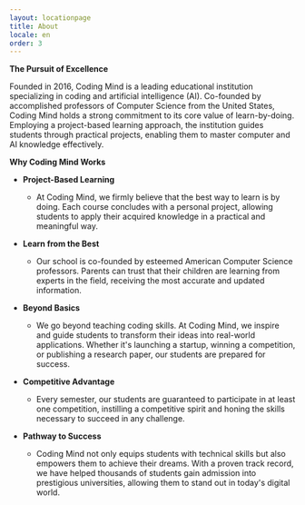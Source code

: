 ```yaml
---
layout: locationpage
title: About
locale: en
order: 3
---
```


**The Pursuit of Excellence**

Founded in 2016, Coding Mind is a leading educational institution specializing in coding and artificial intelligence (AI). Co-founded by accomplished professors of Computer Science from the United States, Coding Mind holds a strong commitment to its core value of learn-by-doing. Employing a project-based learning approach, the institution guides students through practical projects, enabling them to master computer and AI knowledge effectively.

**Why Coding Mind Works**

- **Project-Based Learning**
  - At Coding Mind, we firmly believe that the best way to learn is by doing. Each course concludes with a personal project, allowing students to apply their acquired knowledge in a practical and meaningful way.

- **Learn from the Best**
  - Our school is co-founded by esteemed American Computer Science professors. Parents can trust that their children are learning from experts in the field, receiving the most accurate and updated information.

- **Beyond Basics**
  - We go beyond teaching coding skills. At Coding Mind, we inspire and guide students to transform their ideas into real-world applications. Whether it's launching a startup, winning a competition, or publishing a research paper, our students are prepared for success.

- **Competitive Advantage**
  - Every semester, our students are guaranteed to participate in at least one competition, instilling a competitive spirit and honing the skills necessary to succeed in any challenge.

- **Pathway to Success**
  - Coding Mind not only equips students with technical skills but also empowers them to achieve their dreams. With a proven track record, we have helped thousands of students gain admission into prestigious universities, allowing them to stand out in today's digital world.